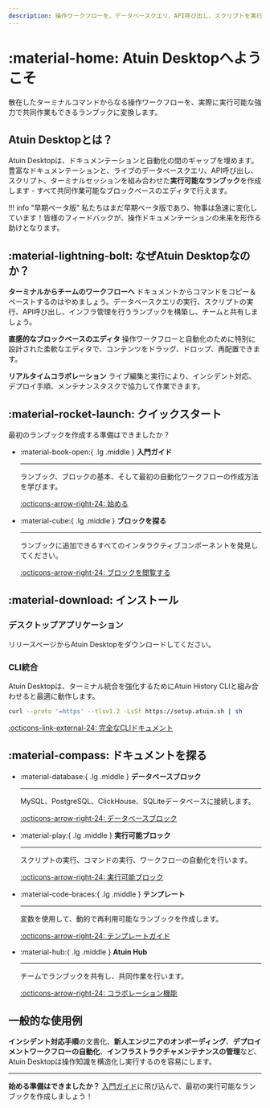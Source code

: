 ```yaml
---
description: 操作ワークフローを、データベースクエリ、API呼び出し、スクリプトを実行する共同作業可能なランブックに変換します。
---
```


# :material-home: Atuin Desktopへようこそ

散在したターミナルコマンドからなる操作ワークフローを、実際に実行可能な強力で共同作業もできるランブックに変換します。

## Atuin Desktopとは？

Atuin Desktopは、ドキュメンテーションと自動化の間のギャップを埋めます。豊富なドキュメンテーションと、ライブのデータベースクエリ、API呼び出し、スクリプト、ターミナルセッションを組み合わせた**実行可能なランブック**を作成します - すべて共同作業可能なブロックベースのエディタで行えます。

!!! info "早期ベータ版"
    私たちはまだ早期ベータ版であり、物事は急速に変化しています！皆様のフィードバックが、操作ドキュメンテーションの未来を形作る助けとなります。

## :material-lightning-bolt: なぜAtuin Desktopなのか？

**ターミナルからチームのワークフローへ**
ドキュメントからコマンドをコピー＆ペーストするのはやめましょう。データベースクエリの実行、スクリプトの実行、API呼び出し、インフラ管理を行うランブックを構築し、チームと共有しましょう。

**直感的なブロックベースのエディタ**
操作ワークフローと自動化のために特別に設計された柔軟なエディタで、コンテンツをドラッグ、ドロップ、再配置できます。

**リアルタイムコラボレーション**
ライブ編集と実行により、インシデント対応、デプロイ手順、メンテナンスタスクで協力して作業できます。

## :material-rocket-launch: クイックスタート

最初のランブックを作成する準備はできましたか？

<div class="grid cards" markdown>

-   :material-book-open:{ .lg .middle } **入門ガイド**

    ---

    ランブック、ブロックの基本、そして最初の自動化ワークフローの作成方法を学びます。

    [:octicons-arrow-right-24: 始める](getting-started_JA.md)

-   :material-cube:{ .lg .middle } **ブロックを探る**

    ---

    ランブックに追加できるすべてのインタラクティブコンポーネントを発見してください。

    [:octicons-arrow-right-24: ブロックを閲覧する](blocks/index_JA.md)

</div>

## :material-download: インストール

### デスクトップアプリケーション

リリースページからAtuin Desktopをダウンロードしてください。

### CLI統合

Atuin Desktopは、ターミナル統合を強化するためにAtuin History CLIと組み合わせると最適に動作します。

```bash
curl --proto '=https' --tlsv1.2 -LsSf https://setup.atuin.sh | sh
```

[:octicons-link-external-24: 完全なCLIドキュメント](https://docs.atuin.sh)

## :material-compass: ドキュメントを探る

<div class="grid cards" markdown>

-   :material-database:{ .lg .middle } **データベースブロック**

    ---

    MySQL、PostgreSQL、ClickHouse、SQLiteデータベースに接続します。

    [:octicons-arrow-right-24: データベースブロック](blocks/databases/index_JA.md)

-   :material-play:{ .lg .middle } **実行可能ブロック**

    ---

    スクリプトの実行、コマンドの実行、ワークフローの自動化を行います。

    [:octicons-arrow-right-24: 実行可能ブロック](blocks/executable/README_JA.md)

-   :material-code-braces:{ .lg .middle } **テンプレート**

    ---

    変数を使用して、動的で再利用可能なランブックを作成します。

    [:octicons-arrow-right-24: テンプレートガイド](templating_JA.md)

-   :material-hub:{ .lg .middle } **Atuin Hub**

    ---

    チームでランブックを共有し、共同作業を行います。

    [:octicons-arrow-right-24: コラボレーション機能](hub/getting-started_JA.md)

</div>

## 一般的な使用例

**インシデント対応手順**の文書化、**新人エンジニアのオンボーディング**、**デプロイメントワークフローの自動化**、**インフラストラクチャメンテナンスの管理**など、Atuin Desktopは操作知識を構造化し実行するのを容易にします。

---

**始める準備はできましたか？** [入門ガイド](getting-started_JA.md)に飛び込んで、最初の実行可能なランブックを作成しましょう！